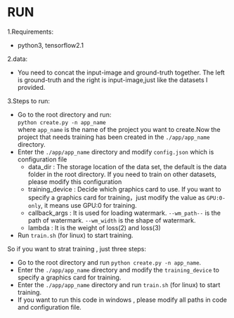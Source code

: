 RUN
===

1.Requirements:<br>
  * python3, tensorflow2.1<br> 
  
2.data:<br>
  * You need to concat the input-image and ground-truth together. The left is ground-truth and the right is input-image,just like the datasets I provided.<br>
  
3.Steps to run:<br>
  * Go to the root directory and run: <br>
   `python create.py -n app_name`<br>
    where `app_name` is the name of the project you want to create.Now the project that needs training has been created in the `./app/app_name` directory.<br>
  * Enter the `./app/app_name` directory and modify `config.json` which is configuration file<br>
    * data_dir  :   The storage location of the data set, the default is the data folder in the root directory.
    If you need to train on other datasets, please modify this configuration<br>
    * training_device : Decide which graphics card to use. If you want to specify a graphics card for training，just modify the value as `GPU:0-only`, 
    it means use GPU:0 for training.
    * callback_args : It is used for loading watermark. `--wm_path--` is the path of watermark.  `--wm_width` is the shape of watermark.
    * lambda  : It is the weight of loss(2) and loss(3)
  * Run `train.sh` (for linux) to start training.
  
  So if you want to strat training  ,   just three steps:
  * Go to the root directory and run `python create.py -n app_name`. 
  * Enter the `./app/app_name` directory and modify the `training_device` to specify a graphics card for training.
  * Enter the `./app/app_name` directory and run `train.sh` (for linux) to start training.
  * If you want to run this code in windows , please modify all paths in code and configuration file.
 
